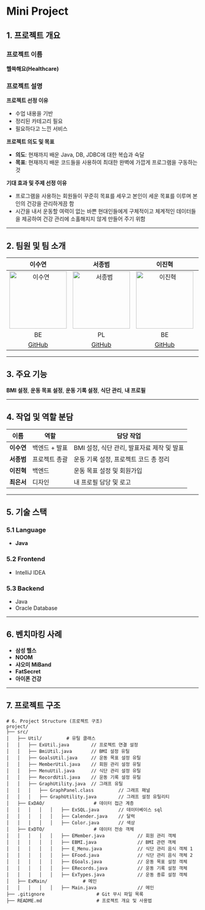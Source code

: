 # Mini Project

## 1. 프로젝트 개요

### 프로젝트 이름  
**헬쓱해요(Healthcare)**

### 프로젝트 설명  
**프로젝트 선정 이유**  
- 수업 내용을 기반
- 정리된 카테고리 필요
- 필요하다고 느낀 서비스 

**프로젝트 의도 및 목표**  
- **의도**: 현재까지 배운 Java, DB, JDBC에 대한 복습과 숙달  
- **목표**: 현재까지 배운 코드들을 사용하여 최대한 완벽에 가깝게 프로그램을 구동하는 것 

**기대 효과 및 주제 선정 이유**  
- 프로그램을 사용하는 회원들이 꾸준히 목표를 세우고 본인이 세운 목표를 이루며 본인의 건강을 관리하게끔 함  
- 시간을 내서 운동할 여력이 없는 바쁜 현대인들에게 구체적이고 체계적인 데이터들을 제공하여 건강 관리에 소홀해지지 않게 만들어 주기 위함  

---

## 2. 팀원 및 팀 소개

| 이수연 | 서종범 | 이진혁 | 최은서 |
|:------:|:------:|:------:|:------:|
| <img src="https://i.pinimg.com/enabled_lo_mid/736x/5e/6c/ab/5e6cab0c7e22c88232977228c56301f8.jpg" alt="이수연" width="150" height="150"> | <img src="https://i.pinimg.com/736x/e3/1e/fc/e31efc742b7bb4876d5011459cf88c46.jpg" alt="서종범" width="150" height="150"> | <img src="https://i.pinimg.com/736x/16/9f/3e/169f3e68827b047efc27f048b2d44049.jpg" alt="이진혁" width="150" height="150"> | <img src="https://i.pinimg.com/736x/d9/4e/8c/d94e8c6d7149857e686a56847d6dc932.jpg" alt="최은서" width="150" height="150"> |
| BE | PL | BE | BE |
| [GitHub](https://github.com/javapyhtml) | [GitHub](https://github.com/) | [GitHub](https://github.com/) | [GitHub](https://github.com/) |

---

## 3. 주요 기능

**BMI 설정**,
**운동 목표 설정**,
**운동 기록 설정**,
**식단 관리**,
**내 프로필**

---

## 4. 작업 및 역할 분담

| 이름 | 역할 | 담당 작업 |
|-----------------|-----------------|-----------------|
| **이수연** | 백엔드 + 발표 | BMI 설정, 식단 관리, 발표자료 제작 및 발표 |
| **서종범** | 프로젝트 총괄 | 운동 기록 설정, 프로젝트 코드 총 정리 |
| **이진혁** | 백엔드 | 운동 목표 설정 및 회원가입 |
| **최은서** | 디자인 | 내 프로필 담당 및 로고 |

---

## 5. 기술 스택

### 5.1 Language  
- **Java**

### 5.2 Frontend  
- IntelliJ IDEA  

### 5.3 Backend  
- Java  
- Oracle Database  
 
---

## 6. 벤치마킹 사례

- **삼성 헬스**
- **NOOM**  
- **샤오미 MiBand**  
- **FatSecret**
- **아이폰 건강** 

---

## 7. 프로젝트 구조

```plaintext
# 6. Project Structure (프로젝트 구조)
project/
├── src/
│   ├── Util/         # 유틸 클래스
│   │   ├── ExUtil.java        // 프로젝트 연결 설정
│   │   ├── BmiUtil.java       // BMI 설정 유틸
│   │   ├── GoalsUtil.java     // 운동 목표 설정 유틸
│   │   ├── MemberUtil.java    // 회원 관리 설정 유틸
│   │   ├── MenuUtil.java      // 식단 관리 설정 유틸
│   │   ├── RecordUtil.java    // 운동 기록 설정 유틸
│   │   ├── GraphUtility.java  // 그래프 유틸
│   │   │   ├── GraphPanel.class         // 그래프 패널
│   │   │   ├── GraphUtility.java        // 그래프 설정 유틸리티
│   ├── ExDAO/                  # 데이터 접근 계층
│   │   │   │   │   ├── ExSQL.java       // 데이터베이스 sql 
│   │   │   │   │   ├── Calender.java    // 달력
│   │   │   │   │   ├── Color.java       // 색상
│   ├── ExDTO/                  # 데이터 전송 객체
│   │   │   │   │   ├── EMember.java            // 회원 관리 객체
│   │   │   │   │   ├── EBMI.java               // BMI 관련 객체
│   │   │   │   │   ├── E_Menu.java             // 식단 관리 음식 객체 1 
│   │   │   │   │   ├── EFood.java              // 식단 관리 음식 객체 2
│   │   │   │   │   ├── EGoals.java             // 운동 목표 설정 객체
│   │   │   │   │   ├── ERecords.java           // 운동 기록 설정 객체
│   │   │   │   │   ├── ExTypes.java            // 운동 종류 설정 객체
│   ├── ExMain/             # 메인
│   │   │   │   │   ├── Main.java               // 메인
├── .gitignore                   # Git 무시 파일 목록
├── README.md                    # 프로젝트 개요 및 사용법
